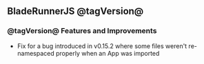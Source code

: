 ## BladeRunnerJS @tagVersion@

### @tagVersion@ Features and Improvements

- Fix for a bug introduced in v0.15.2 where some files weren't re-namespaced properly when an App was imported
